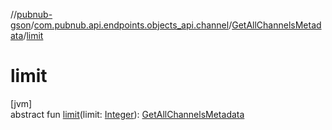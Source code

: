 //[pubnub-gson](../../../index.md)/[com.pubnub.api.endpoints.objects_api.channel](../index.md)/[GetAllChannelsMetadata](index.md)/[limit](limit.md)

# limit

[jvm]\
abstract fun [limit](limit.md)(limit: [Integer](https://docs.oracle.com/javase/8/docs/api/java/lang/Integer.html)): [GetAllChannelsMetadata](index.md)
